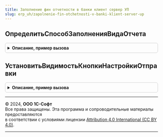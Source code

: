 ```yaml
---
title: Заполнение фин отчетности в банки клиент сервер УП
slug: erp_uh/zapolnenie-fin-otchetnosti-v-banki-klient-server-up
---
```



## ОпределитьСпособЗаполненияВидаОтчета
<details style="margin: 1em 0; padding: 0.5em; border: 1px solid #ccc; border-radius: 6px;">

<summary style="font-weight: bold; cursor: pointer;">Описание, пример вызова</summary>

```bsl

//++ НЕ УТ

// Сопоставляет для указанного вида отчета соответствующий ему источник (способ) заполнения.
//
// Параметры:
//  ВидОтчета    - Строка - см. колонку из результата ЗаполнениеФинОтчетностиВБанки.ОписаниеВидовОтчетов()
//
// Возвращаемое значение:
//  Строка, Неопределено - принимает значения: ОтчетБРО, СтандартныйОтчет, ВнешнийФайл, ПроизвольныйФайл.
//
Функция ОпределитьСпособЗаполненияВидаОтчета(ВидОтчета) Экспорт
```

Пример вызова
```bsl
Результат = ЗаполнениеФинОтчетностиВБанкиКлиентСерверУП.ОпределитьСпособЗаполненияВидаОтчета(ВидОтчета) 
```
</details>

## УстановитьВидимостьКнопкиНастройкиОтправки
<details style="margin: 1em 0; padding: 0.5em; border: 1px solid #ccc; border-radius: 6px;">

<summary style="font-weight: bold; cursor: pointer;">Описание, пример вызова</summary>

```bsl

// Отображает или скрывает кнопку "Настройка отправки отчетности".
//
// Параметры:
//  Форма        - ФормаКлиентскогоПриложения - должна содержать кнопку СписокНастроитьОтправку.
//
Процедура УстановитьВидимостьКнопкиНастройкиОтправки(Форма) Экспорт
```

Пример вызова
```bsl
ЗаполнениеФинОтчетностиВБанкиКлиентСерверУП.УстановитьВидимостьКнопкиНастройкиОтправки(Форма) 
```
</details>

---

© 2024, **ООО 1С-Софт**  
Все права защищены. Эта программа и сопроводительные материалы предоставляются  
в соответствии с условиями лицензии [Attribution 4.0 International (CC BY 4.0)](https://creativecommons.org/licenses/by/4.0/legalcode).

---
